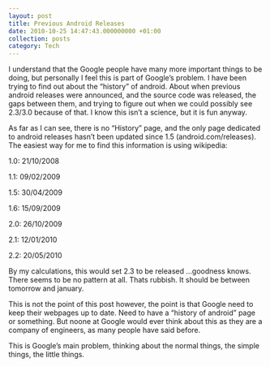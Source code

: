 ```yaml
---
layout: post
title: Previous Android Releases
date: 2010-10-25 14:47:43.000000000 +01:00
collection: posts
category: Tech
---
```


I understand that the Google people have many more important things to be doing, but personally I feel this is part of Google’s problem. I have been trying to find out about the “history” of android. About when previous android releases were announced, and the source code was released, the gaps between them, and trying to figure out when we could possibly see 2.3/3.0 because of that. I know this isn’t a science, but it is fun anyway.

As far as I can see, there is no “History” page, and the only page dedicated to android releases hasn’t been updated since 1.5 (android.com/releases). The easiest way for me to find this information is using wikipedia:

1.0: 21/10/2008

1.1: 09/02/2009

1.5: 30/04/2009

1.6: 15/09/2009

2.0: 26/10/2009

2.1: 12/01/2010

2.2: 20/05/2010

By my calculations, this would set 2.3 to be released …goodness knows. There seems to be no pattern at all. Thats rubbish. It should be between tomorrow and january.

This is not the point of this post however, the point is that Google need to keep their webpages up to date. Need to have a “history of android” page or something. But noone at Google would ever think about this as they are a company of engineers, as many people have said before.

This is Google’s main problem, thinking about the normal things, the simple things, the little things.

